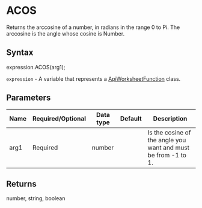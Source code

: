 # ACOS

Returns the arccosine of a number, in radians in the range 0 to Pi. The arccosine is the angle whose cosine is Number.

## Syntax

expression.ACOS(arg1);

`expression` - A variable that represents a [ApiWorksheetFunction](../ApiWorksheetFunction.md) class.

## Parameters

| **Name** | **Required/Optional** | **Data type** | **Default** | **Description** |
| ------------- | ------------- | ------------- | ------------- | ------------- |
| arg1 | Required | number |  | Is the cosine of the angle you want and must be from -1 to 1. |

## Returns

number, string, boolean